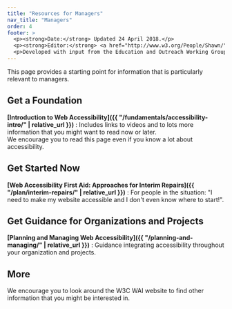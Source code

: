 ```yaml
---
title: "Resources for Managers"
nav_title: "Managers"
order: 4
footer: >
  <p><strong>Date:</strong> Updated 24 April 2018.</p>
  <p><strong>Editor:</strong> <a href="http://www.w3.org/People/Shawn/">Shawn Lawton Henry</a>.</p>
  <p>Developed with input from the Education and Outreach Working Group (<a href="http://www.w3.org/WAI/EO/">EOWG</a>).</p>
---
```


This page provides a starting point for information that is particularly relevant to managers.

## Get a Foundation

**[Introduction to Web Accessibility]({{ "/fundamentals/accessibility-intro/" | relative_url }})**
: Includes links to videos and to lots more information that you might want to read now or later.<br/>We encourage you to read this page even if you know a lot about accessibility.

## Get Started Now

**[Web Accessibility First Aid: Approaches for Interim Repairs]({{ "/plan/interim-repairs/" | relative_url }})**
: For people in the situation: "I need to make my website accessible and I don't even know where to start!".

## Get Guidance for Organizations and Projects

**[Planning and Managing Web Accessibility]({{ "/planning-and-managing/" | relative_url }})**
: Guidance integrating accessibility throughout your organization and projects.

## More

We encourage you to look around the W3C WAI website to find other information that you might be interested in.
